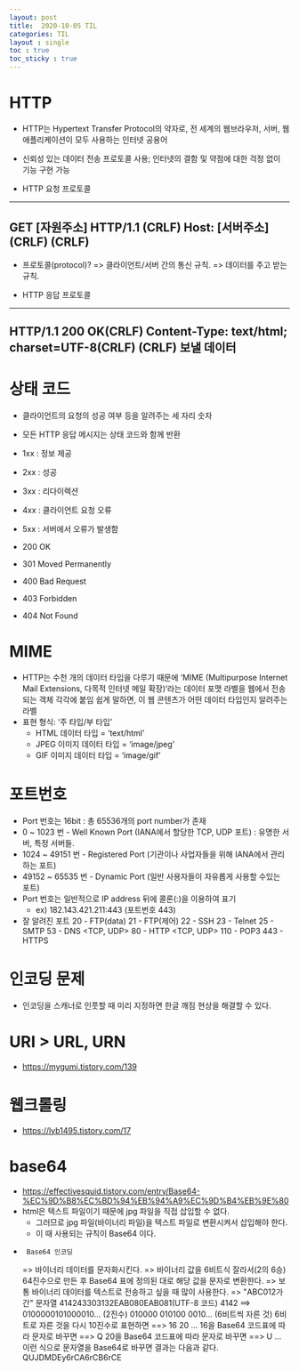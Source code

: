 ```yaml
---
layout: post
title:  2020-10-05 TIL
categories: TIL
layout : single
toc : true 
toc_sticky : true
---
```


# HTTP
- HTTP는 Hypertext Transfer Protocol의 약자로, 전 세계의 웹브라우저, 서버, 웹 애플리케이션이 모두 사용하는 인터넷 공용어
- 신뢰성 있는 데이터 전송 프로토콜 사용; 인터넷의 결함 및 약점에 대한 걱정 없이 기능 구현 가능

-  HTTP 요청 프로토콜
 ---------------------------------
 GET [자원주소] HTTP/1.1 (CRLF)
 Host: [서버주소] (CRLF)
 (CRLF)
 ---------------------------------

- 프로토콜(protocol)?
 => 클라이언트/서버 간의 통신 규칙.
 => 데이터를 주고 받는 규칙.

-  HTTP 응답 프로토콜
 --------------------------------
 HTTP/1.1 200 OK(CRLF)
 Content-Type: text/html; charset=UTF-8(CRLF)
 (CRLF)
 보낼 데이터
 --------------------------------

# 상태 코드
- 클라이언트의 요청의 성공 여부 등을 알려주는 세 자리 숫자
- 모든 HTTP 응답 메시지는 상태 코드와 함께 반환
- 1xx : 정보 제공
- 2xx : 성공
- 3xx : 리다이렉션
- 4xx : 클라이언트 요청 오류
- 5xx : 서버에서 오류가 발생함

- 200 OK
- 301 Moved Permanently
- 400 Bad Request
- 403 Forbidden
- 404 Not Found

# MIME
- HTTP는 수천 개의 데이터 타입을 다루기 때문에 ‘MIME (Multipurpose Internet Mail Extensions, 다목적 인터넷 메일 확장)‘라는 데이터 포맷 라벨을 웹에서 전송되는 객체 각각에 붙임
쉽게 말하면, 이 웹 콘텐츠가 어떤 데이터 타입인지 알려주는 라벨
- 표현 형식: ‘주 타입/부 타입’
    - HTML 데이터 타입 = ‘text/html’
    - JPEG 이미지 데이터 타입 = ‘image/jpeg’
    - GIF 이미지 데이터 타입 = ‘image/gif’

# 포트번호
- Port 번호는 16bit : 총 65536개의 port number가 존재
- 0 ~ 1023 번 - Well Known Port (IANA에서 할당한 TCP, UDP 포트) : 유명한 서버, 특정 서버들.
- 1024 ~ 49151 번 - Registered Port (기관이나 사업자들을 위해 IANA에서 관리하는 포트)
- 49152 ~ 65535 번 - Dynamic Port (일반 사용자들이 자유롭게 사용할 수있는 포트)
- Port 번호는 일반적으로 IP address 뒤에 콜론(:)을 이용하여 표기
    - ex) 182.143.421.211:443 (포트번호 443)
- 잘 알려진 포트
20 - FTP(data) <TCP>
21 - FTP(제어) <TCP>
22 - SSH <TCP>
23 - Telnet <TCP> 
25 - SMTP <TCP>
53 - DNS <TCP, UDP>
80 - HTTP <TCP, UDP>
110 - POP3 <TCP>
443 - HTTPS <TCP>

# 인코딩 문제
- 인코딩을 스캐너로 인풋할 때 미리 지정하면 한글 깨짐 현상을 해결할 수 있다.

# URI > URL, URN
- https://mygumi.tistory.com/139

# 웹크롤링
- https://lyb1495.tistory.com/17

# base64
- https://effectivesquid.tistory.com/entry/Base64-%EC%9D%B8%EC%BD%94%EB%94%A9%EC%9D%B4%EB%9E%80
- html은 텍스트 파일이기 때문에 jpg 파일을 직접 삽입할 수 없다.
    - 그러므로 jpg 파일(바이너리 파일)을 텍스트 파일로 변환시켜서 삽입해야 한다.
    - 이 때 사용되는 규칙이 Base64 이다.
-      Base64 인코딩
     => 바이너리 데이터를 문자화시킨다.
     => 바이너리 값을 6비트식 잘라서(2의 6승) 
        64진수으로 만든 후 Base64 표에 정의된 대로
        해당 값을 문자로 변환한다.
     => 보통 바이너리 데이터를 텍스트로 전송하고 싶을 때 많이 사용한다.
     => "ABC012가간" 문자열
        414243303132EAB080EAB081(UTF-8 코드)
        4142 ==> 0100000101000010... (2진수)
        010000 010100 0010... (6비트씩 자른 것)
        6비트로 자른 것을 다시 10진수로 표현하면 ==> 16 20 ...
        16을 Base64 코드표에 따라 문자로 바꾸면 ==> Q
        20을 Base64 코드표에 따라 문자로 바꾸면 ==> U
        ...
        이런 식으로 문자열을 Base64로 바꾸면 결과는 다음과 같다.
        QUJDMDEy6rCA6rCB6rCE